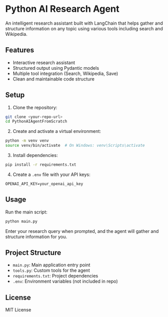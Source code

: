 # Python AI Research Agent

An intelligent research assistant built with LangChain that helps gather and structure information on any topic using various tools including search and Wikipedia.

## Features

- Interactive research assistant
- Structured output using Pydantic models
- Multiple tool integration (Search, Wikipedia, Save)
- Clean and maintainable code structure

## Setup

1. Clone the repository:
```bash
git clone <your-repo-url>
cd PythonAIAgentFromScratch
```

2. Create and activate a virtual environment:
```bash
python -m venv venv
source venv/bin/activate  # On Windows: venv\Scripts\activate
```

3. Install dependencies:
```bash
pip install -r requirements.txt
```

4. Create a `.env` file with your API keys:
```
OPENAI_API_KEY=your_openai_api_key
```

## Usage

Run the main script:
```bash
python main.py
```

Enter your research query when prompted, and the agent will gather and structure information for you.

## Project Structure

- `main.py`: Main application entry point
- `tools.py`: Custom tools for the agent
- `requirements.txt`: Project dependencies
- `.env`: Environment variables (not included in repo)

## License

MIT License